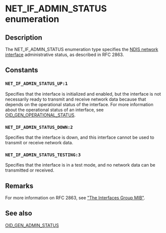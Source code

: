 # NET_IF_ADMIN_STATUS enumeration

## Description

The NET_IF_ADMIN_STATUS enumeration type specifies the
[NDIS network interface](https://learn.microsoft.com/windows-hardware/drivers/network/ndis-network-interfaces2) administrative
status, as described in RFC 2863.

## Constants

### `NET_IF_ADMIN_STATUS_UP:1`

Specifies that the interface is initialized and enabled, but the interface is not necessarily
ready to transmit and receive network data because that depends on the operational status of the
interface. For more information about the operational status of an interface, see
[OID_GEN_OPERATIONAL_STATUS](https://learn.microsoft.com/windows-hardware/drivers/network/oid-gen-operational-status).

### `NET_IF_ADMIN_STATUS_DOWN:2`

Specifies that the interface is down, and this interface cannot be used to transmit or receive
network data.

### `NET_IF_ADMIN_STATUS_TESTING:3`

Specifies that the interface is in a test mode, and no network data can be transmitted or
received.

## Remarks

For more information on RFC 2863, see
["The Interfaces Group MIB"](https://www.ietf.org/rfc/rfc2863.txt).

## See also

[OID_GEN_ADMIN_STATUS](https://learn.microsoft.com/windows-hardware/drivers/network/oid-gen-admin-status)